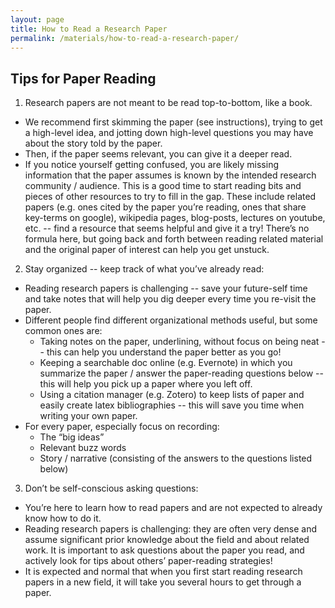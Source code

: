 ```yaml
---
layout: page
title: How to Read a Research Paper
permalink: /materials/how-to-read-a-research-paper/
---
```


## Tips for Paper Reading
1. Research papers are not meant to be read top-to-bottom, like a book. 
  * We recommend first skimming the paper (see instructions), trying to get a high-level idea, and jotting down high-level questions you may have about the story told by the paper.
  * Then, if the paper seems relevant, you can give it a deeper read. 
  * If you notice yourself getting confused, you are likely missing information that the paper assumes is known by the intended research community / audience. This is a good time to start reading bits and pieces of other resources to try to fill in the gap. These include related papers (e.g. ones cited by the paper you’re reading, ones that share key-terms on google), wikipedia pages, blog-posts, lectures on youtube, etc. -- find a resource that seems helpful and give it a try! There’s no formula here, but going back and forth between reading related material and the original paper of interest can help you get unstuck.
2. Stay organized -- keep track of what you’ve already read:
  * Reading research papers is challenging -- save your future-self time and take notes that will help you dig deeper every time you re-visit the paper. 
  * Different people find different organizational methods useful, but some common ones are:
    * Taking notes on the paper, underlining, without focus on being neat -- this can help you understand the paper better as you go!
    * Keeping a searchable doc online (e.g. Evernote) in which you summarize the paper / answer the paper-reading questions below -- this will help you pick up a paper where you left off.
    * Using a citation manager (e.g. Zotero) to keep lists of paper and easily create latex bibliographies -- this will save you time when writing your own paper.
  * For every paper, especially focus on recording:
    * The “big ideas”
    * Relevant buzz words
    * Story / narrative (consisting of the answers to the questions listed below)
3. Don’t be self-conscious asking questions:
  * You’re here to learn how to read papers and are not expected to already know how to do it.
  * Reading research papers is challenging: they are often very dense and assume significant prior knowledge about the field and about related work. It is important to ask questions about the paper you read, and actively look for tips about others’ paper-reading strategies! 
  * It is expected and normal that when you first start reading research papers in a new field, it will take you several hours to get through a paper. 

